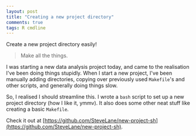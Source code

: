 ```yaml
---
layout: post
title: "Creating a new project directory"
comments: true
tags: R cmdline
---
```


Create a new project directory easily!

> Make all the things.

I was starting a new data analysis project today, and came to the realisation I've been doing things stupidly. When I start a new project, I've been manually adding directories, copying over previously used `Makefile`'s and other scripts, and generally doing things slow.

So, I realised I should streamline this. I wrote a `bash` script to set up a new project directory (how I like it, ymmv). It also does some other neat stuff like creating a basic `Makefile`.

Check it out at [https://github.com/SteveLane/new-project-sh](https://github.com/SteveLane/new-project-sh).
